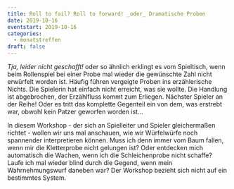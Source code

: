 ```yaml
---
title: Roll to fail? Roll to forward! _oder_ Dramatische Proben
date: 2019-10-16
eventstart: 2019-10-16
categories:
  - monatstreffen
draft: false
---
```

_Tja, leider nicht geschafft!_ oder so ähnlich erklingt es vom Spieltisch, wenn beim Rollenspiel bei einer Probe mal 
wieder die gewünschte Zahl nicht erwürfelt worden ist. Häufig führen vergeigte Proben ins erzählerische Nichts. Die 
Spielerin hat einfach nicht erreicht, was sie wollte. Die Handlung ist abgebrochen, der Erzählfluss kommt zum Erliegen. 
Nächster Spieler an der Reihe! Oder es tritt das komplette Gegenteil ein von dem, was erstrebt war, obwohl kein Patzer 
geworfen worden ist... 

In diesem Workshop - der sich an Spielleiter und Spieler gleichermaßen richtet - wollen wir uns mal anschauen, wie wir 
Würfelwürfe noch spannender interpretieren können. Muss ich denn immer vom Baum fallen, wenn mir die Kletterprobe nicht 
gelungen ist? Oder entdecken mich automatisch die Wachen, wenn ich die Schleichenprobe nicht schaffe? Laufe ich mal 
wieder blind durch die Gegend, wenn mein Wahrnehmungswurf daneben war? Der Workshop bezieht sich nicht auf ein 
bestimmtes System. 

